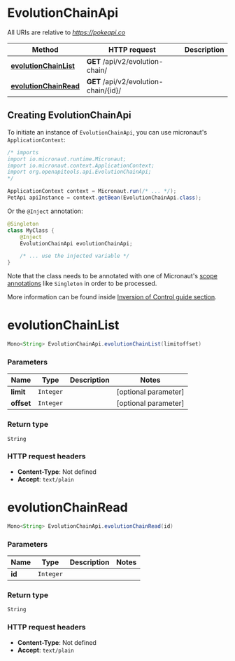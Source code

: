 # EvolutionChainApi

All URIs are relative to *https://pokeapi.co*

| Method | HTTP request | Description |
|------------- | ------------- | -------------|
| [**evolutionChainList**](EvolutionChainApi.md#evolutionChainList) | **GET** /api/v2/evolution-chain/ |  |
| [**evolutionChainRead**](EvolutionChainApi.md#evolutionChainRead) | **GET** /api/v2/evolution-chain/{id}/ |  |


## Creating EvolutionChainApi

To initiate an instance of `EvolutionChainApi`, you can use micronaut's `ApplicationContext`:
```java
/* imports
import io.micronaut.runtime.Micronaut;
import io.micronaut.context.ApplicationContext;
import org.openapitools.api.EvolutionChainApi;
*/

ApplicationContext context = Micronaut.run(/* ... */);
PetApi apiInstance = context.getBean(EvolutionChainApi.class);
```

Or the `@Inject` annotation:
```java
@Singleton
class MyClass {
    @Inject
    EvolutionChainApi evolutionChainApi;

    /* ... use the injected variable */
}
```
Note that the class needs to be annotated with one of Micronaut's [scope annotations](https://docs.micronaut.io/latest/guide/#scopes) like `Singleton` in order to be processed.

More information can be found inside [Inversion of Control guide section](https://docs.micronaut.io/latest/guide/#ioc).

<a name="evolutionChainList"></a>
# **evolutionChainList**
```java
Mono<String> EvolutionChainApi.evolutionChainList(limitoffset)
```



### Parameters
| Name | Type | Description  | Notes |
|------------- | ------------- | ------------- | -------------|
| **limit** | `Integer`|  | [optional parameter] |
| **offset** | `Integer`|  | [optional parameter] |


### Return type
`String`



### HTTP request headers
 - **Content-Type**: Not defined
 - **Accept**: `text/plain`

<a name="evolutionChainRead"></a>
# **evolutionChainRead**
```java
Mono<String> EvolutionChainApi.evolutionChainRead(id)
```



### Parameters
| Name | Type | Description  | Notes |
|------------- | ------------- | ------------- | -------------|
| **id** | `Integer`|  | |


### Return type
`String`



### HTTP request headers
 - **Content-Type**: Not defined
 - **Accept**: `text/plain`

